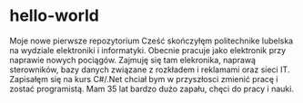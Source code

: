 # hello-world
Moje nowe pierwsze repozytorium
Cześć skończyłęm politechnike lubelska na wydziale elektroniki i informatyki. Obecnie pracuje jako elektronik przy naprawie nowych pociągów.
Zajmuję się tam elekronika, naprawą sterowników, bazy danych związane z rozkładem i reklamami oraz sieci IT. Zapisałęm się na kurs C#/.Net chciał bym 
w przyszłosci zmienić pracę i zostać programistą. Mam 35 lat bardzo dużo zapału, chęci do pracy i nauki.
